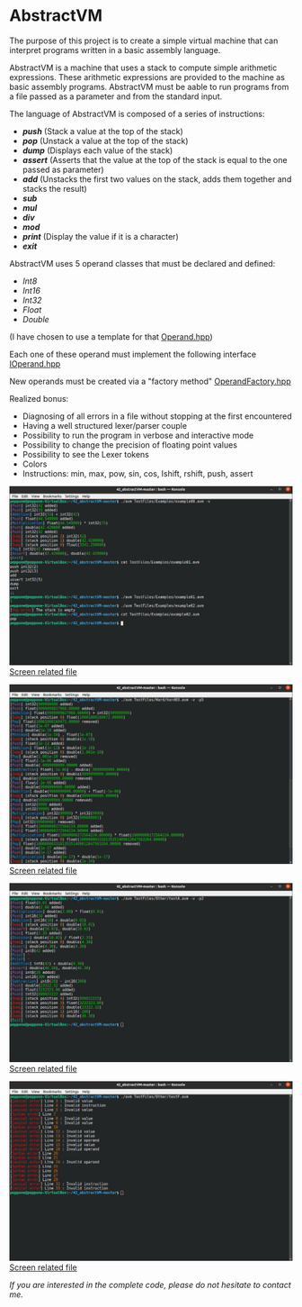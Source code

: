 # AbstractVM

The purpose of this project is to create a simple virtual machine that can interpret programs written in a basic assembly language.

AbstractVM is a machine that uses a stack to compute simple arithmetic expressions.
These arithmetic expressions are provided to the machine as basic assembly programs.
AbstractVM must be aable to run programs from a file passed as a parameter and from the standard input.

The language of AbstractVM is composed of a series of instructions:
- ***push*** (Stack a value at the top of the stack)
- ***pop*** (Unstack a value at the top of the stack)
- ***dump*** (Displays each value of the stack)
- ***assert*** (Asserts that the value at the top of the stack is equal to the one passed as parameter)
- ***add*** (Unstacks the first two values on the stack, adds them together and stacks the result)
- ***sub***
- ***mul***
- ***div***
- ***mod***
- ***print*** (Display the value if it is a character)
- ***exit***

AbstractVM uses 5 operand classes that must be declared and defined:
- *Int8*
- *Int16*
- *Int32*
- *Float*
- *Double*

(I have chosen to use a template for that [Operand.hpp](includes/Operand.hpp))

Each one of these operand must implement the following interface [IOperand.hpp](includes/IOperand.hpp)

New operands must be created via a "factory method" [OperandFactory.hpp](includes/OperandFactory.hpp)

Realized bonus:
- Diagnosing of all errors in a file without stopping at the first encountered
- Having a well structured lexer/parser couple
- Possibility to run the program in verbose and interactive mode
- Possibility to change the precision of floating point values
- Possibility to see the Lexer tokens
- Colors
- Instructions: min, max, pow, sin, cos, lshift, rshift, push, assert

![alt text](Screens/1.jpg)  
[Screen related file](TestFiles/Examples/example00.avm)  

![alt text](Screens/2.jpg)  
[Screen related file](TestFiles/Hard/hard03.avm)  

![alt text](Screens/3.jpg)  
[Screen related file](TestFiles/Other/testA.avm)  

![alt text](Screens/4.jpg)  
[Screen related file](TestFiles/Other/testF.avm)

_If you are interested in the complete code, please do not hesitate to contact me._
